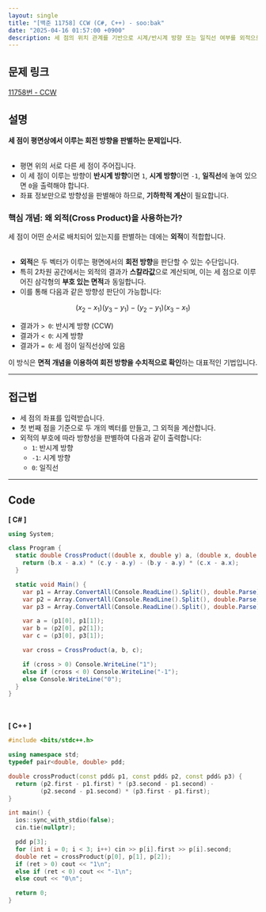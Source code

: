 ```yaml
---
layout: single
title: "[백준 11758] CCW (C#, C++) - soo:bak"
date: "2025-04-16 01:57:00 +0900"
description: 세 점의 위치 관계를 기반으로 시계/반시계 방향 또는 일직선 여부를 외적으로 판별하는 백준 11758번 CCW 문제의 C# 및 C++ 풀이 및 해설
---
```


## 문제 링크
[11758번 - CCW](https://www.acmicpc.net/problem/11758)

## 설명
**세 점이 평면상에서 이루는 회전 방향을 판별하는 문제입니다.**<br>
<br>

- 평면 위의 서로 다른 세 점이 주어집니다.<br>
- 이 세 점이 이루는 방향이 **반시계 방향**이면 `1`, **시계 방향**이면 `-1`, **일직선**에 놓여 있으면 `0`을 출력해야 합니다.<br>
- 좌표 정보만으로 방향성을 판별해야 하므로, **기하학적 계산**이 필요합니다.<br>

### 핵심 개념: 왜 외적(Cross Product)을 사용하는가?
세 점이 어떤 순서로 배치되어 있는지를 판별하는 데에는 **외적**이 적합합니다.<br>
<br>

- **외적**은 두 벡터가 이루는 평면에서의 **회전 방향**을 판단할 수 있는 수단입니다.<br>
- 특히 2차원 공간에서는 외적의 결과가 **스칼라값**으로 계산되며, 이는 세 점으로 이루어진 삼각형의 **부호 있는 면적**과 동일합니다.<br>
- 이를 통해 다음과 같은 방향성 판단이 가능합니다:<br>

$$
(x_2 - x_1)(y_3 - y_1) - (y_2 - y_1)(x_3 - x_1)
$$

- 결과가 `> 0`: 반시계 방향 (CCW)<br>
- 결과가 `< 0`: 시계 방향<br>
- 결과가 `= 0`: 세 점이 일직선상에 있음<br>

이 방식은 **면적 개념을 이용하여 회전 방향을 수치적으로 확인**하는 대표적인 기법입니다.<br>

---

## 접근법
- 세 점의 좌표를 입력받습니다.<br>
- 첫 번째 점을 기준으로 두 개의 벡터를 만들고, 그 외적을 계산합니다.<br>
- 외적의 부호에 따라 방향성을 판별하여 다음과 같이 출력합니다:<br>
  - `1`: 반시계 방향
  - `-1`: 시계 방향
  - `0`: 일직선

---

## Code
<b>[ C# ] </b>
<br>

```csharp
using System;

class Program {
  static double CrossProduct((double x, double y) a, (double x, double y) b, (double x, double y) c) {
    return (b.x - a.x) * (c.y - a.y) - (b.y - a.y) * (c.x - a.x);
  }

  static void Main() {
    var p1 = Array.ConvertAll(Console.ReadLine().Split(), double.Parse);
    var p2 = Array.ConvertAll(Console.ReadLine().Split(), double.Parse);
    var p3 = Array.ConvertAll(Console.ReadLine().Split(), double.Parse);

    var a = (p1[0], p1[1]);
    var b = (p2[0], p2[1]);
    var c = (p3[0], p3[1]);

    var cross = CrossProduct(a, b, c);

    if (cross > 0) Console.WriteLine("1");
    else if (cross < 0) Console.WriteLine("-1");
    else Console.WriteLine("0");
  }
}
```

<br><br>
<b>[ C++ ] </b>
<br>

```cpp
#include <bits/stdc++.h>

using namespace std;
typedef pair<double, double> pdd;

double crossProduct(const pdd& p1, const pdd& p2, const pdd& p3) {
  return (p2.first - p1.first) * (p3.second - p1.second) -
         (p2.second - p1.second) * (p3.first - p1.first);
}

int main() {
  ios::sync_with_stdio(false);
  cin.tie(nullptr);

  pdd p[3];
  for (int i = 0; i < 3; i++) cin >> p[i].first >> p[i].second;
  double ret = crossProduct(p[0], p[1], p[2]);
  if (ret > 0) cout << "1\n";
  else if (ret < 0) cout << "-1\n";
  else cout << "0\n";

  return 0;
}
```
